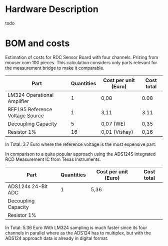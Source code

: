 # Hardware Description
todo
# BOM and costs
Estimation of costs for RDC Sensor Board with four channels. Prizing from mouser.com 100 pieces. This calculation considers only parts relevant for the measurement bridge to make it comparable.  

| Part                             | Quantities      | Cost per unit (Euro) | Cost total |
| -------------------------------- | -----------     | -----------          | ---------- |
| LM324 Operational Amplifier      | 1               | 0,08                 | 0.08  |
| REF195 Reference Voltage Source  | 1               | 3,11                 | 3.11  |
| Decoupling Capacity              | 5               | 0,07 (WE)            | 0,35  |
| Resistor 1%                      | 16              | 0,01 (Vishay)        | 0,16  |

In Total: 3.7 Euro where the reference voltage is the most expensive part. 

In comparison to a quite popular approach using the ADS124S integrated RCD Measurement IC from Texas Instruments. 

| Part                             | Quantities      | Cost per unit (Euro) | Cost total |
| -------------------------------- | -----------     | -----------          | ---------- |
| ADS124s 24-Bit ADC    | 1               | 5,36                 |   |
| Decoupling Capacity              |                |            |  |
| Resistor 1%                      |               |         |  |

In Total: 5.36 Euro
With LM324 sampling is much faster since its four channels in parallel where as the ADS124 has to multiplex, but with the ADS124 approach data is already in digital format.  
